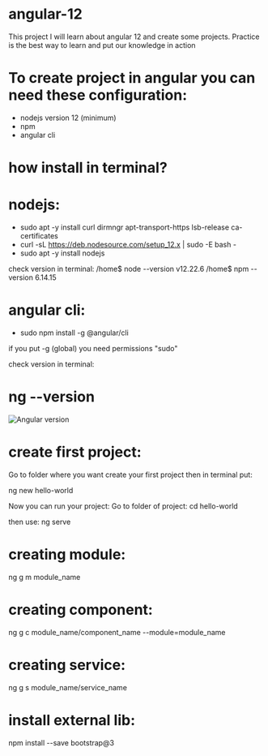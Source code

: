 # angular-12
This project I will learn about angular 12 and create some projects. Practice is the best way to learn and put our knowledge  in action


# To create project in angular you can need these configuration:

* nodejs version 12 (minimum)
* npm 
* angular cli


# how install in terminal?

# nodejs: 
* sudo apt -y install curl dirmngr apt-transport-https lsb-release ca-certificates
* curl -sL https://deb.nodesource.com/setup_12.x | sudo -E bash -
* sudo apt -y install nodejs

check version in terminal:
/home$ node --version
v12.22.6
/home$ npm --version
6.14.15


# angular cli:
* sudo npm install -g @angular/cli

if you put -g (global) you need permissions "sudo"

check version in terminal:

# ng --version


![Angular version](https://miro.medium.com/max/474/1*cRQJaiT9rddJquEdxv0yCw.png)



# create first project:
Go to folder where you want create your first project then in terminal put:

ng new hello-world

Now you can run your project:
Go to folder of project:
cd hello-world

then use:
ng serve


# creating module:
ng g m module_name

# creating component:
ng g c module_name/component_name --module=module_name

# creating service:

ng g s module_name/service_name


# install external lib:
npm install --save bootstrap@3